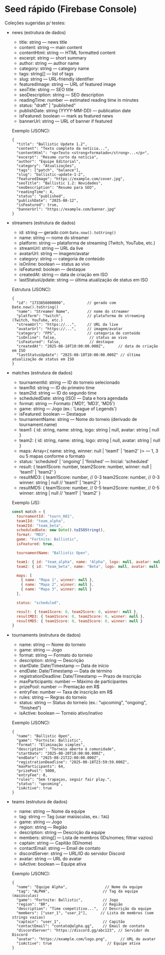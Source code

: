 # Seed rápido (Firebase Console)

Coleções sugeridas p/ testes:

- news (estrutura de dados)
  - title: string — news title
  - content: string — main content
  - contentHtml: string — HTML formatted content
  - excerpt: string — short summary
  - author: string — author name
  - category: string — category name
  - tags: string[] — list of tags
  - slug: string — URL-friendly identifier
  - featuredImage: string — URL of featured image
  - seoTitle: string — SEO title
  - seoDescription: string — SEO description
  - readingTime: number — estimated reading time in minutes
  - status: "draft" | "published"
  - publishDate: string (YYYY-MM-DD) — publication date
  - isFeatured: boolean — mark as featured news
  - bannerUrl: string — URL of banner if featured

  Exemplo (JSONC):
  ```jsonc
  {
    "title": "Ballistic Update 1.2",
    "content": "Texto completo da notícia...",
    "contentHtml": "<p>Texto <strong>formatado</strong>...</p>",
    "excerpt": "Resumo curto da notícia",
    "author": "Equipe Editorial",
    "category": "Atualizações",
    "tags": ["patch", "balance"],
    "slug": "ballistic-update-1-2",
    "featuredImage": "https://example.com/cover.jpg",
    "seoTitle": "Ballistic 1.2: Novidades",
    "seoDescription": "Resumo para SEO",
    "readingTime": 4,
    "status": "published",
    "publishDate": "2025-08-12",
    "isFeatured": true,
    "bannerUrl": "https://example.com/banner.jpg"
  }
  ```

- streamers (estrutura de dados)
  - id: string — gerado com `Date.now().toString()`
  - name: string — nome do streamer
  - platform: string — plataforma de streaming (Twitch, YouTube, etc.)
  - streamUrl: string — URL da live
  - avatarUrl: string — imagem/avatar
  - category: string — categoria de conteúdo
  - isOnline: boolean — status ao vivo
  - isFeatured: boolean — destaque
  - createdAt: string — data de criação em ISO
  - lastStatusUpdate: string — última atualização de status em ISO

  Estrutura (JSONC):
  ```jsonc
  {
    "id": "1733856000000",          // gerado com Date.now().toString()
    "name": "Streamer Name",        // nome do streamer
    "platform": "twitch",           // plataforma de streaming (Twitch, YouTube, etc.)
    "streamUrl": "https://...",     // URL da live
    "avatarUrl": "https://...",     // imagem/avatar
    "category": "FPS",              // categoria de conteúdo
    "isOnline": false,               // status ao vivo
    "isFeatured": false,             // destaque
    "createdAt": "2025-08-10T10:00:00.000Z",      // data de criação em ISO
    "lastStatusUpdate": "2025-08-10T10:00:00.000Z" // última atualização de status em ISO
  }
  ```

- matches (estrutura de dados)
  - tournamentId: string — ID do torneio selecionado
  - team1Id: string — ID do primeiro time
  - team2Id: string — ID do segundo time
  - scheduledDate: string (ISO) — Data e hora agendada
  - format: string — Formato ('MD1', 'MD3', 'MD5')
  - game: string — Jogo (ex.: 'League of Legends')
  - isFeatured: boolean — Destaque
  - tournamentName: string — Nome do torneio (derivado de tournament.name)
  - team1: {
      id: string,
      name: string,
      logo: string | null,
      avatar: string | null
    }
  - team2: {
      id: string,
      name: string,
      logo: string | null,
      avatar: string | null
    }
  - maps: Array<{
      name: string,
      winner: null | 'team1' | 'team2'
    }> — 1, 3 ou 5 mapas conforme o formato
  - status: 'scheduled' | 'ongoing' | 'finished' — Inicial: 'scheduled'
  - result: {
      team1Score: number,
      team2Score: number,
      winner: null | 'team1' | 'team2'
    }
  - resultMD3: {
      team1Score: number, // 0-3
      team2Score: number, // 0-3
      winner: string | null // 'team1' | 'team2'
    }
  - resultMD5: {
      team1Score: number, // 0-5
      team2Score: number, // 0-5
      winner: string | null // 'team1' | 'team2'
    }

  Exemplo (JS):
  ```javascript
  const match = {
    tournamentId: "tourn_001",
    team1Id: "team_alpha",
    team2Id: "team_beta",
    scheduledDate: new Date().toISOString(),
    format: "MD3",
    game: "Fortnite: Ballistic",
    isFeatured: true,

    tournamentName: "Ballistic Open",

    team1: { id: "team_alpha", name: "Alpha", logo: null, avatar: null },
    team2: { id: "team_beta", name: "Beta", logo: null, avatar: null },

    maps: [
      { name: "Mapa 1", winner: null },
      { name: "Mapa 2", winner: null },
      { name: "Mapa 3", winner: null }
    ],

    status: "scheduled",

    result: { team1Score: 0, team2Score: 0, winner: null },
    resultMD3: { team1Score: 0, team2Score: 0, winner: null },
    resultMD5: { team1Score: 0, team2Score: 0, winner: null }
  }
  ```

- tournaments (estrutura de dados)
  - name: string — Nome do torneio
  - game: string — Jogo
  - format: string — Formato do torneio
  - description: string — Descrição
  - startDate: Date/Timestamp — Data de início
  - endDate: Date/Timestamp — Data de término
  - registrationDeadline: Date/Timestamp — Prazo de inscrição
  - maxParticipants: number — Máximo de participantes
  - prizePool: number — Premiação em R$
  - entryFee: number — Taxa de inscrição em R$
  - rules: string — Regras do torneio
  - status: string — Status do torneio (ex.: "upcoming", "ongoing", "finished")
  - isActive: boolean — Torneio ativo/inativo

  Exemplo (JSONC):
  ```jsonc
  {
    "name": "Ballistic Open",
    "game": "Fortnite: Ballistic",
    "format": "Eliminação simples",
    "description": "Torneio aberto à comunidade",
    "startDate": "2025-08-20T18:00:00.000Z",
    "endDate": "2025-08-21T22:00:00.000Z",
    "registrationDeadline": "2025-08-18T23:59:59.000Z",
    "maxParticipants": 64,
    "prizePool": 5000,
    "entryFee": 0,
    "rules": "Sem trapaças, seguir fair play.",
    "status": "upcoming",
    "isActive": true
  }
  ```


- teams (estrutura de dados)
  - name: string — Nome da equipe
  - tag: string — Tag (usar maiúsculas, ex.: `TAG`)
  - game: string — Jogo
  - region: string — Região
  - description: string — Descrição da equipe
  - members: string[] — Lista de membros (IDs/nomes; filtrar vazios)
  - captain: string — Capitão (ID/nome)
  - contactEmail: string — Email de contato
  - discordServer: string — URL/ID do servidor Discord
  - avatar: string — URL do avatar
  - isActive: boolean — Equipe ativa

  Exemplo (JSONC):
  ```jsonc
  {
    "name": "Equipe Alpha",                 // Nome da equipe
    "tag": "ALPHA",                        // Tag da equipe (maiúsculas)
    "game": "Fortnite: Ballistic",         // Jogo
    "region": "BR",                        // Região
    "description": "Time competitivo...",  // Descrição da equipe
    "members": ["user_1", "user_2"],      // Lista de membros (sem strings vazias)
    "captain": "user_1",                   // Capitão
    "contactEmail": "contato@alpha.gg",    // Email de contato
    "discordServer": "https://discord.gg/abc123", // Servidor do Discord
    "avatar": "https://example.com/logo.png",      // URL do avatar
    "isActive": true                         // Equipe ativa
  }
  ```

